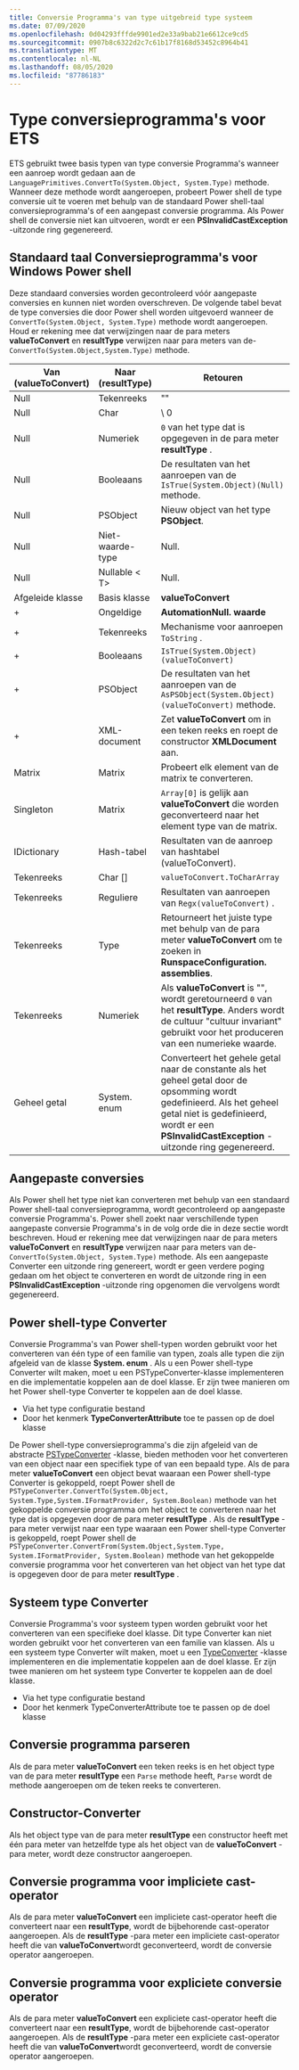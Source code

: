 ```yaml
---
title: Conversie Programma's van type uitgebreid type systeem
ms.date: 07/09/2020
ms.openlocfilehash: 0d04293fffde9901ed2e33a9bab21e6612ce9cd5
ms.sourcegitcommit: 0907b8c6322d2c7c61b17f8168d53452c8964b41
ms.translationtype: MT
ms.contentlocale: nl-NL
ms.lasthandoff: 08/05/2020
ms.locfileid: "87786183"
---
```

# <a name="ets-type-converters"></a>Type conversieprogramma's voor ETS

ETS gebruikt twee basis typen van type conversie Programma's wanneer een aanroep wordt gedaan aan de `LanguagePrimitives.ConvertTo(System.Object, System.Type)` methode. Wanneer deze methode wordt aangeroepen, probeert Power shell de type conversie uit te voeren met behulp van de standaard Power shell-taal conversieprogramma's of een aangepast conversie programma. Als Power shell de conversie niet kan uitvoeren, wordt er een **PSInvalidCastException** -uitzonde ring gegenereerd.

## <a name="standard-windows-powershell-language-converters"></a>Standaard taal Conversieprogramma's voor Windows Power shell

Deze standaard conversies worden gecontroleerd vóór aangepaste conversies en kunnen niet worden overschreven. De volgende tabel bevat de type conversies die door Power shell worden uitgevoerd wanneer de `ConvertTo(System.Object, System.Type)` methode wordt aangeroepen. Houd er rekening mee dat verwijzingen naar de para meters **valueToConvert** en **resultType** verwijzen naar para meters van de- `ConvertTo(System.Object,System.Type)` methode.

| Van (valueToConvert) |  Naar (resultType)  |                                                                               Retouren                                                                               |
| --------------------- | ----------------- | ------------------------------------------------------------------------------------------------------------------------------------------------------------------- |
| Null                  | Tekenreeks            | ""                                                                                                                                                                  |
| Null                  | Char              | \ 0                                                                                                                                                                |
| Null                  | Numeriek           | `0` van het type dat is opgegeven in de para meter **resultType** .                                                                                                          |
| Null                  | Booleaans           | De resultaten van het aanroepen van de `IsTrue(System.Object)(Null)` methode.                                                                                                        |
| Null                  | PSObject          | Nieuw object van het type **PSObject**.                                                                                                                                    |
| Null                  | Niet-waarde-type    | Null.                                                                                                                                                               |
| Null                  | Nullable &lt; T&gt; | Null.                                                                                                                                                               |
| Afgeleide klasse         | Basis klasse        | **valueToConvert**                                                                                                                                                  |
| +              | Ongeldige              | **AutomationNull. waarde**                                                                                                                                            |
| +              | Tekenreeks            | Mechanisme voor aanroepen `ToString` .                                                                                                                                         |
| +              | Booleaans           | `IsTrue(System.Object) (valueToConvert)`                                                                                                                            |
| +              | PSObject          | De resultaten van het aanroepen van de `AsPSObject(System.Object) (valueToConvert)` methode.                                                                                         |
| +              | XML-document      | Zet **valueToConvert** om in een teken reeks en roept de constructor **XMLDocument** aan.                                                                                      |
| Matrix                 | Matrix             | Probeert elk element van de matrix te converteren.                                                                                                                      |
| Singleton             | Matrix             | `Array[0]` is gelijk aan **valueToConvert** die worden geconverteerd naar het element type van de matrix.                                                                            |
| IDictionary           | Hash-tabel        | Resultaten van de aanroep van hashtabel (valueToConvert).                                                                                                                       |
| Tekenreeks                | Char []            | `valueToConvert.ToCharArray`                                                                                                                                        |
| Tekenreeks                | Reguliere             | Resultaten van aanroepen van `Regx(valueToConvert)` .                                                                                                                          |
| Tekenreeks                | Type              | Retourneert het juiste type met behulp van de para meter **valueToConvert** om te zoeken in **RunspaceConfiguration. assemblies**.                                                 |
| Tekenreeks                | Numeriek           | Als **valueToConvert** is "", wordt geretourneerd `0` van het **resultType**. Anders wordt de cultuur "cultuur invariant" gebruikt voor het produceren van een numerieke waarde.                       |
| Geheel getal               | System. enum       | Converteert het gehele getal naar de constante als het geheel getal door de opsomming wordt gedefinieerd. Als het geheel getal niet is gedefinieerd, wordt er een **PSInvalidCastException** -uitzonde ring gegenereerd. |

## <a name="custom-conversions"></a>Aangepaste conversies

Als Power shell het type niet kan converteren met behulp van een standaard Power shell-taal conversieprogramma, wordt gecontroleerd op aangepaste conversie Programma's. Power shell zoekt naar verschillende typen aangepaste conversie Programma's in de volg orde die in deze sectie wordt beschreven. Houd er rekening mee dat verwijzingen naar de para meters **valueToConvert** en **resultType** verwijzen naar para meters van de- `ConvertTo(System.Object, System.Type)` methode. Als een aangepaste Converter een uitzonde ring genereert, wordt er geen verdere poging gedaan om het object te converteren en wordt de uitzonde ring in een **PSInvalidCastException** -uitzonde ring opgenomen die vervolgens wordt gegenereerd.

## <a name="powershell-type-converter"></a>Power shell-type Converter

Conversie Programma's van Power shell-typen worden gebruikt voor het converteren van één type of een familie van typen, zoals alle typen die zijn afgeleid van de klasse **System. enum** . Als u een Power shell-type Converter wilt maken, moet u een PSTypeConverter-klasse implementeren en die implementatie koppelen aan de doel klasse. Er zijn twee manieren om het Power shell-type Converter te koppelen aan de doel klasse.

- Via het type configuratie bestand
- Door het kenmerk **TypeConverterAttribute** toe te passen op de doel klasse

De Power shell-type conversieprogramma's die zijn afgeleid van de abstracte [PSTypeConverter](/dotnet/api/system.management.automation.pstypeconverter) -klasse, bieden methoden voor het converteren van een object naar een specifiek type of van een bepaald type. Als de para meter **valueToConvert** een object bevat waaraan een Power shell-type Converter is gekoppeld, roept Power shell de `PSTypeConverter.ConvertTo(System.Object, System.Type,System.IFormatProvider, System.Boolean)`
methode van het gekoppelde conversie programma om het object te converteren naar het type dat is opgegeven door de para meter **resultType** . Als de **resultType** -para meter verwijst naar een type waaraan een Power shell-type Converter is gekoppeld, roept Power shell de `PSTypeConverter.ConvertFrom(System.Object,System.Type, System.IFormatProvider, System.Boolean)`
methode van het gekoppelde conversie programma voor het converteren van het object van het type dat is opgegeven door de para meter **resultType** .

## <a name="system-type-converter"></a>Systeem type Converter

Conversie Programma's voor systeem typen worden gebruikt voor het converteren van een specifieke doel klasse. Dit type Converter kan niet worden gebruikt voor het converteren van een familie van klassen. Als u een systeem type Converter wilt maken, moet u een [TypeConverter](/dotnet/api/system.management.automation.runspaces.typedata.typeconverter#System_Management_Automation_Runspaces_TypeData_TypeConverter) -klasse implementeren en die implementatie koppelen aan de doel klasse. Er zijn twee manieren om het systeem type Converter te koppelen aan de doel klasse.

- Via het type configuratie bestand
- Door het kenmerk TypeConverterAttribute toe te passen op de doel klasse

## <a name="parse-converter"></a>Conversie programma parseren

Als de para meter **valueToConvert** een teken reeks is en het object type van de para meter **resultType** een `Parse` methode heeft, `Parse` wordt de methode aangeroepen om de teken reeks te converteren.

## <a name="constructor-converter"></a>Constructor-Converter

Als het object type van de para meter **resultType** een constructor heeft met één para meter van hetzelfde type als het object van de **valueToConvert** -para meter, wordt deze constructor aangeroepen.

## <a name="implicit-cast-operator-converter"></a>Conversie programma voor impliciete cast-operator

Als de para meter **valueToConvert** een impliciete cast-operator heeft die converteert naar een **resultType**, wordt de bijbehorende cast-operator aangeroepen. Als de **resultType** -para meter een impliciete cast-operator heeft die van **valueToConvert**wordt geconverteerd, wordt de conversie operator aangeroepen.

## <a name="explicit-cast-operator-converter"></a>Conversie programma voor expliciete conversie operator

Als de para meter **valueToConvert** een expliciete cast-operator heeft die converteert naar een **resultType**, wordt de bijbehorende cast-operator aangeroepen. Als de **resultType** -para meter een expliciete cast-operator heeft die van **valueToConvert**wordt geconverteerd, wordt de conversie operator aangeroepen.
